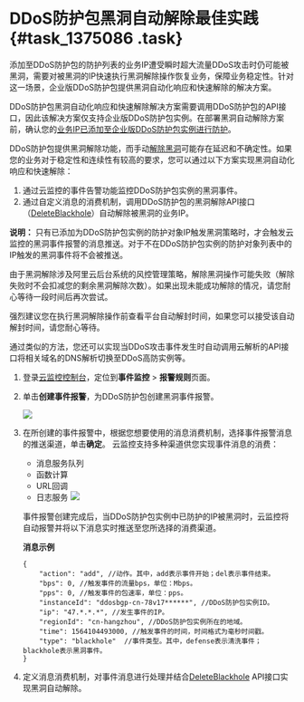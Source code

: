 # DDoS防护包黑洞自动解除最佳实践 {#task_1375086 .task}

添加至DDoS防护包的防护列表的业务IP遭受瞬时超大流量DDoS攻击时仍可能被黑洞，需要对被黑洞的IP快速执行黑洞解除操作恢复业务，保障业务稳定性。针对这一场景，企业版DDoS防护包提供黑洞自动化响应和快速解除的解决方案。

DDoS防护包黑洞自动化响应和快速解除解决方案需要调用DDoS防护包的API接口，因此该解决方案仅支持企业版DDoS防护包实例。在部署黑洞自动解除方案前，确认您的[业务IP已添加至企业版DDoS防护包实例进行防护](cn.zh-CN/DDoS防护包/用户指南/添加防护对象IP.md#)。

DDoS防护包提供黑洞解除功能，而手动[解除黑洞](cn.zh-CN/DDoS防护包/用户指南/解除黑洞.md#)可能存在延迟和不确定性。如果您的业务对于稳定性和连续性有较高的要求，您可以通过以下方案实现黑洞自动化响应和快速解除：

1.  通过云监控的事件告警功能监控DDoS防护包实例的黑洞事件。
2.  通过自定义消息的消费机制，调用DDoS防护包的黑洞解除API接口（[DeleteBlackhole](cn.zh-CN/DDoS防护包/API参考/防护/DeleteBlackhole.md#)）自动解除被黑洞的业务IP。

**说明：** 只有已添加为DDoS防护包实例的防护对象IP触发黑洞策略时，才会触发云监控的黑洞事件报警的消息推送。对于不在DDoS防护包实例的防护对象列表中的IP触发的黑洞事件将不会被推送。

由于黑洞解除涉及阿里云后台系统的风控管理策略，解除黑洞操作可能失败（解除失败时不会扣减您的剩余黑洞解除次数）。如果出现未能成功解除的情况，请您耐心等待一段时间后再次尝试。

强烈建议您在执行黑洞解除操作前查看平台自动解封时间，如果您可以接受该自动解封时间，请您耐心等待。

通过类似的方法，您还可以实现当DDoS攻击事件发生时自动调用云解析的API接口将相关域名的DNS解析切换至DDoS高防实例等。

1.  登录[云监控控制台](https://cloudmonitor.console.aliyun.com/)，定位到**事件监控** \> **报警规则**页面。
2.  单击**创建事件报警**，为DDoS防护包创建黑洞事件报警。 

    ![](http://static-aliyun-doc.oss-cn-hangzhou.aliyuncs.com/assets/img/1095423/156799469753155_zh-CN.png)

3.  在所创建的事件报警中，根据您想要使用的消息消费机制，选择事件报警消息的推送渠道，单击**确定**。 云监控支持多种渠道供您实现事件消息的消费：

    -   消息服务队列
    -   函数计算
    -   URL回调
    -   日志服务
    ![](http://static-aliyun-doc.oss-cn-hangzhou.aliyuncs.com/assets/img/1095423/156799469853156_zh-CN.png)

    事件报警创建完成后，当DDoS防护包实例中已防护的IP被黑洞时，云监控将自动报警并将以下消息实时推送至您所选择的消费渠道。

    **消息示例**

    ``` {#codeblock_wq1_3tj_4cc}
    {    
        "action": "add", //动作。其中，add表示事件开始；del表示事件结束。    
        "bps": 0, //触发事件的流量bps，单位：Mbps。    
        "pps": 0, //触发事件的包速率，单位：pps。    
        "instanceId": "ddosbgp-cn-78v17******", //DDoS防护包实例ID。    
        "ip": "47.*.*.*", //发生事件的IP。    
        "regionId": "cn-hangzhou", //DDoS防护包实例所在的地域。    
        "time": 1564104493000, //触发事件的时间，时间格式为毫秒时间戳。    
        "type": "blackhole"  //事件类型。其中，defense表示清洗事件；blackhole表示黑洞事件。
    }
    ```

4.  定义消息消费机制，对事件消息进行处理并结合[DeleteBlackhole](cn.zh-CN/DDoS防护包/API参考/防护/DeleteBlackhole.md#) API接口实现黑洞自动解除。

